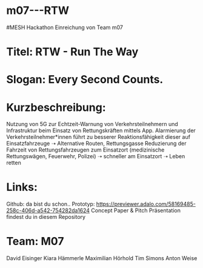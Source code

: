 # m07---RTW
#MESH Hackathon Einreichung von Team m07

# Titel: RTW - Run The Way
# Slogan: Every Second Counts.
# Kurzbeschreibung: 
Nutzung von 5G zur Echtzeit-Warnung von Verkehrsteilnehmern und Infrastruktur beim Einsatz von Rettungskräften mittels App.
Alarmierung der Verkehrsteilnehmer*innen führt zu besserer Reaktionsfähigkeit dieser auf Einsatzfahrzeuge ➝ Alternative Routen, Rettungsgasse
Reduzierung der Fahrzeit von Rettungsfahrzeugen zum Einsatzort (medizinische Rettungswägen, Feuerwehr, Polizei) ➝ schneller am Einsatzort ➝ Leben retten
# Links:
Github: da bist du schon..
Prototyp: https://previewer.adalo.com/58169485-258c-406d-a542-754282da1624
Concept Paper & Pitch Präsentation findest du in diesem Repository
# Team: M07
David Eisinger
Kiara Hämmerle
Maximilian Hörhold
Tim Simons
Anton Weise
